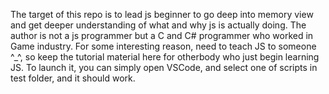 The target of this repo is to lead js beginner to go deep into memory view and get deeper understanding of what and why js is actually doing.
The author is not a js programmer but a C and C# programmer who worked in Game industry. For some interesting reason, need to teach JS to someone ^_^, so keep the tutorial material here for otherbody who just begin learning JS.
To launch it, you can simply open VSCode, and select one of scripts in test folder, and it should work.
